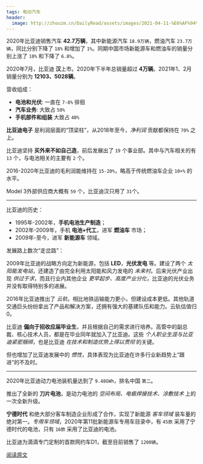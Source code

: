 ```yaml
---
tags: 电动汽车
header:
  image: http://zhouzm.cn/DailyRead/assets/images/2021-04-11-%E6%AF%94%E4%BA%9A%E8%BF%AA.jpg
---
```




2020年比亚迪销售汽车 **42.7万辆**，其中新能源汽车 `18.9万辆`，燃油汽车 `23.7万辆`，同比分别下降了 `18%` 和增加了 `1%`。同期中国市场新能源车和燃油车的销量分别上涨了 `10%` 和下降了 `6.8%`。



2020年7月，比亚迪 **汉**上市。2020年下半年总销量超过 **4万辆**。2021年1、2月销量分别为 **12103、5028辆**。

营收组成：

* **电池和光伏**: 一直在 `7-8%` 徘徊
* **汽车业务**: 大致占 `50%`
* **手机部件和组装** 大致占 `40%`



**比亚迪电子** 是利润层面的“顶梁柱”，从2018年至今，*净利润* 贡献都保持在 `70%` 之上。



比亚迪坚持 **买外来不如自己造**，前后发展出了 `19` 个事业部。其中与汽车相关的有 `13` 个，与电池相关的主要有 `2` 个。



2016-2020年比亚迪的毛利润能维持在 `15-20%`，略高于传统燃油车企业 `10+%` 的水平。



Model 3外部供应商大概有 `59` 个，比亚迪汉只用了 `31`个。

----

比亚迪的历史：

- 1995年-2002年，**手机电池生产制造**；
- 2002年-2009年，手机 **电池+代工**，进军 **燃油车** 市场；
- 2009年-至今，进军 **新能源车** 领域。



发展路上数次“走岔路”：



2009年比亚迪的战略方向定为新能源，包括 **LED**，**光伏发电** 等。建设了两个 *太阳能发电站*，还建造了由完全利用太阳能和风力发电的 *未来村*。后来光伏产业出现 *供过于求*，而且行业内其他企业 *更早起步、高度产业分化*，比亚迪的光伏业务并没有取得特别多的进展。



2016年比亚迪推出了 *云轨*，相比地铁运输能力更小，但建设成本更低。其他轨道交通巨头纷纷拿出了产品和解决方案，还拥有强大的基建队伍和能力。云轨估值归0。

比亚迪 **偏向于招收应届毕业生**，并且根据自己的需求进行培养。高管中的副总裁、核心技术人员，都是在毕业同年就加入了比亚迪。这些 *个人职业生涯与比亚迪紧密捆绑*，也是比亚迪 *在技术和制造优势上得以贯彻* 的关键。

但也增加了比亚迪发展中的 *惯性*，具体表现为比亚迪在许多行业新趋势上“跟进”的不及时。

----

2020年比亚迪动力电池装机量达到了 `9.48GWh`，排名中国 `第二`。

推出了全新的 **刀片电池**，是动力电池的 *空间布局、电极焊接技术、涂敷技术* 上的一次全新升级。

**宁德时代** 和绝大部分客车制造企业形成了合作，实现了新能源 *客车领域* 装车量的绝对第一。*专用车领域*，2020年第11批新能源车专用车目录中，有 `45款` 采用了宁德时代的电池，只有 `16款` 采用了比亚迪的电池。

比亚迪为滴滴专门定制的首款网约车D1，截至目前销售了 `1200辆`。



[阅读原文](https://www.huxiu.com/article/418107.html)

